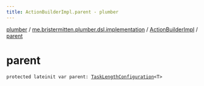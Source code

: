 ```yaml
---
title: ActionBuilderImpl.parent - plumber
---
```


[plumber](../../index.html) / [me.bristermitten.plumber.dsl.implementation](../index.html) / [ActionBuilderImpl](index.html) / [parent](./parent.html)

# parent

`protected lateinit var parent: `[`TaskLengthConfiguration`](../../me.bristermitten.plumber.dsl/-task-length-configuration/index.html)`<T>`